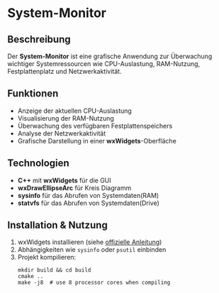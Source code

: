 # System-Monitor

## Beschreibung
Der **System-Monitor** ist eine grafische Anwendung zur Überwachung wichtiger Systemressourcen wie CPU-Auslastung, RAM-Nutzung, Festplattenplatz und Netzwerkaktivität. 

## Funktionen
- Anzeige der aktuellen CPU-Auslastung
- Visualisierung der RAM-Nutzung
- Überwachung des verfügbaren Festplattenspeichers
- Analyse der Netzwerkaktivität
- Grafische Darstellung in einer **wxWidgets**-Oberfläche

## Technologien
- **C++** mit **wxWidgets** für die GUI
- **wxDrawEllipseArc** für Kreis Diagramm
- **sysinfo** für das Abrufen von Systemdaten(RAM)
- **statvfs** für das Abrufen von Systemdaten(Drive)

## Installation & Nutzung
1. wxWidgets installieren (siehe [offizielle Anleitung](https://www.wxwidgets.org/))
2. Abhängigkeiten wie `sysinfo` oder `psutil` einbinden
3. Projekt kompilieren:
   ```shell
   mkdir build && cd build
   cmake ..
   make -j8  # use 8 processor cores when compiling
   ```
